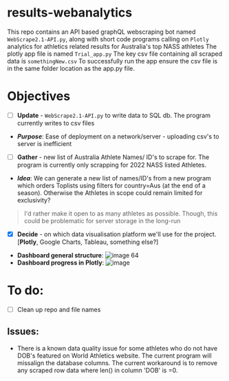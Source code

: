 # results-webanalytics
This repo contains an API based graphQL webscraping bot named `WebScrape2.1-API.py`, along with short code programs calling on `Plotly` analytics for athletics related results for Australia's top NASS athletes
The plotly app file is named `Trial_app.py`
The key csv file containing all scraped data is `somethingNew.csv`
To successfully run the app ensure the csv file is in the same folder location as the app.py file. 

# Objectives
  - [ ] **Update** - `WebScrape2.1-API.py` to write data to SQL db. The program currently writes to csv files
  - **_Purpose_**: Ease of deployment on a network/server - uploading csv's to server is inefficient
  - [ ] **Gather** - new list of Australia Athlete Names/ ID's to scrape for. The program is currently only scrapping for 2022 NASS listed Athletes. 
  - **_Idea_**: We can generate a new list of names/ID's from a new program which orders Toplists using filters for country=Aus (at the end of a season). Otherwise the Athletes in scope could remain limited for exclusivity?
  >I'd rather make it open to as many athletes as possible. Though, this could be problematic for server storage in the long-run
  - [X] **Decide** - on which data visualisation platform we'll use for the project. [**Plotly**, Google Charts, Tableau, something else?]
  - **Dashboard general structure**: ![image 64](https://user-images.githubusercontent.com/85177676/226784786-db221e25-9018-4bea-af66-ecd7560909d8.png)
  - **Dashboard progress in Plotly**: ![image](https://user-images.githubusercontent.com/85177676/227387035-87f345c3-e353-41f6-868f-6596ba47b632.png)


# To do:
- [ ] Clean up repo and file names

## Issues:
- There is a known data quality issue for some athletes who do not have DOB's featured on World Athletics website. The current program will missalign the database columns. The current workaround is to remove any scraped row data where len() in column 'DOB' is =0.  

